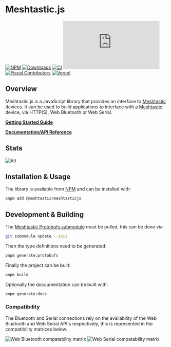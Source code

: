 # Meshtastic.js

[![NPM](https://badgen.net/npm/v/@meshtastic/meshtasticjs)](https://www.npmjs.com/package/@meshtastic/meshtasticjs)
[![Downloads](https://badgen.net/npm/dt/@meshtastic/meshtasticjs)](https://www.npmjs.com/package/@meshtastic/meshtasticjs)
[![CI](https://img.shields.io/github/workflow/status/meshtastic/meshtastic.js/CI?label=actions&logo=github&color=yellow)](https://github.com/meshtastic/meshtastic.js/actions/workflows/ci.yml)
[![CLA assistant](https://cla-assistant.io/readme/badge/meshtastic/meshtastic.js)](https://cla-assistant.io/meshtastic/meshtastic.js)
[![Fiscal Contributors](https://opencollective.com/meshtastic/tiers/badge.svg?label=Fiscal%20Contributors&color=deeppink)](https://opencollective.com/meshtastic/)
[![Vercel](https://img.shields.io/static/v1?label=Powered%20by&message=Vercel&style=flat&logo=vercel&color=000000)](https://vercel.com?utm_source=meshtastic&utm_campaign=oss)

## Overview

Meshtastic.js is a JavaScript library that provides an interface to [Meshtastic](https://meshtastic.org) devices. It can be used to build applications to interface with a [Meshtastic](https://meshtastic.org) device, via HTTP(S), Web Bluetooth or Web Serial.

**[Getting Started Guide](https://meshtastic.org/docs/software/js/getting-started)**

**[Documentation/API Reference](https://js.meshtastic.org)**

## Stats

![Alt](https://repobeats.axiom.co/api/embed/8a0bb0a0222172b4eda88c3119b8291813a83994.svg "Repobeats analytics image")

## Installation & Usage

The library is available from [NPM](https://www.npmjs.com/package/@meshtastic/meshtasticjs) and can be installed with:

```bash
pnpm add @meshtastic/meshtasticjs
```

## Development & Building

The [Meshtastic Protobufs submodule](https://github.com/meshtastic/meshtastic-protobufs/) must be pulled, this can be done via:

```bash
git submodule update --init
```

Then the type definitions need to be generated:

```bash
pnpm generate:protobufs
```

Finally the project can be built:

```bash
pnpm build
```

Optionally the doccumentation can be built with:

```bash
pnpm generate:docs
```

### Compatibility

The Bluetooth and Serial connections rely on the availability of the Web Bluetooth and Web Serial API's respectively, this is represented in the compatibility matrices below.

![Web Bluetooth compatability matrix](https://caniuse.bitsofco.de/image/web-bluetooth.png)
![Web Serial compatability matrix](https://caniuse.bitsofco.de/image/web-serial.png)

